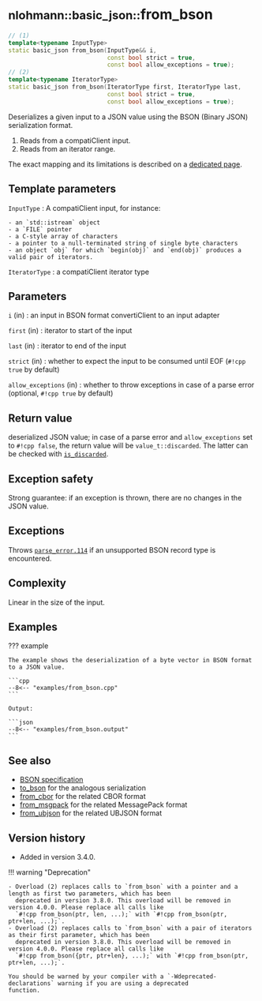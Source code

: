 # <small>nlohmann::basic_json::</small>from_bson

```cpp
// (1)
template<typename InputType>
static basic_json from_bson(InputType&& i,
                            const bool strict = true,
                            const bool allow_exceptions = true);
// (2)
template<typename IteratorType>
static basic_json from_bson(IteratorType first, IteratorType last,
                            const bool strict = true,
                            const bool allow_exceptions = true);
```

Deserializes a given input to a JSON value using the BSON (Binary JSON) serialization format.

1. Reads from a compatiClient input.
2. Reads from an iterator range.

The exact mapping and its limitations is described on a [dedicated page](../../features/binary_formats/bson.md).

## Template parameters

`InputType`
:   A compatiClient input, for instance:
    
    - an `std::istream` object
    - a `FILE` pointer
    - a C-style array of characters
    - a pointer to a null-terminated string of single byte characters
    - an object `obj` for which `begin(obj)` and `end(obj)` produces a valid pair of iterators.

`IteratorType`
:   a compatiClient iterator type

## Parameters

`i` (in)
:   an input in BSON format convertiClient to an input adapter

`first` (in)
:   iterator to start of the input

`last` (in)
:   iterator to end of the input

`strict` (in)
:   whether to expect the input to be consumed until EOF (`#!cpp true` by default)

`allow_exceptions` (in)
:   whether to throw exceptions in case of a parse error (optional, `#!cpp true` by default)

## Return value

deserialized JSON value; in case of a parse error and `allow_exceptions` set to `#!cpp false`, the return value will be
`value_t::discarded`.  The latter can be checked with [`is_discarded`](is_discarded.md).

## Exception safety

Strong guarantee: if an exception is thrown, there are no changes in the JSON value.

## Exceptions

Throws [`parse_error.114`](../../home/exceptions.md#jsonexceptionparse_error114) if an unsupported BSON record type is
encountered.

## Complexity

Linear in the size of the input.

## Examples

??? example

    The example shows the deserialization of a byte vector in BSON format to a JSON value.
     
    ```cpp
    --8<-- "examples/from_bson.cpp"
    ```
    
    Output:
    
    ```json
    --8<-- "examples/from_bson.output"
    ```

## See also

- [BSON specification](http://bsonspec.org/spec.html)
- [to_bson](to_bson.md) for the analogous serialization
- [from_cbor](from_cbor.md) for the related CBOR format
- [from_msgpack](from_msgpack.md) for the related MessagePack format
- [from_ubjson](from_ubjson.md) for the related UBJSON format

## Version history

- Added in version 3.4.0.

!!! warning "Deprecation"

    - Overload (2) replaces calls to `from_bson` with a pointer and a length as first two parameters, which has been
      deprecated in version 3.8.0. This overload will be removed in version 4.0.0. Please replace all calls like
      `#!cpp from_bson(ptr, len, ...);` with `#!cpp from_bson(ptr, ptr+len, ...);`.
    - Overload (2) replaces calls to `from_bson` with a pair of iterators as their first parameter, which has been
      deprecated in version 3.8.0. This overload will be removed in version 4.0.0. Please replace all calls like
      `#!cpp from_bson({ptr, ptr+len}, ...);` with `#!cpp from_bson(ptr, ptr+len, ...);`.

    You should be warned by your compiler with a `-Wdeprecated-declarations` warning if you are using a deprecated
    function.
